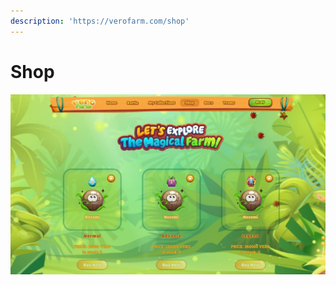 ```yaml
---
description: 'https://verofarm.com/shop'
---
```


# Shop

![](../.gitbook/assets/photo_2021-10-01_17-24-30.jpg)

